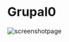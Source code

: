 # Grupal0

![screenshotpage](https://user-images.githubusercontent.com/110044310/182870047-b1b54dcb-0eea-467e-a2f3-378178af021f.png)
